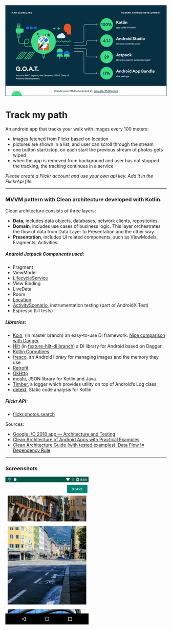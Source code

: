 <img src="/screenshots/summary.png" width="600">

# Track my path

An android app that tracks your walk with images every 100 meters: 
- images fetched from Flickr based on location 
- pictures are shown in a list, and user can scroll through the stream
- one button start/stop, on each start the previous stream of photos gets wiped
- when the app is removed from background and user has not stopped the tracking, the tracking continues in a service

*Please create a Flickr account and use your own api key. Add it in the FlickrApi file.*

---

### MVVM pattern with Clean architecture developed with Kotlin.
Clean architecture consists of three layers:
- **Data**, includes data objects, databases, network clients, repositories.
- **Domain**, includes use cases of business logic. This layer orchestrates the flow of data from Data Layer to Presentation and the other way.
- **Presentation**, includes UI related components, such as ViewModels, Fragments, Activities.

##### Android Jetpack Components used:
- Fragment
- ViewModel
- [LifecycleService](https://developer.android.com/reference/androidx/lifecycle/LifecycleService)
- View Binding
- LiveData 
- Room
- [Location](https://github.com/googlesamples/android-play-location/tree/master/LocationUpdatesForegroundService)
- [ActivityScenario](https://developer.android.com/guide/components/activities/testing), instrumentation testing (part of AndroidX Test) 
- Espresso (UI tests)

##### Libraries:
- [Koin](https://insert-koin.io/), (in master branch) an easy-to-use DI framework. [Nice comparison with Dagger](https://medium.com/@farshidabazari/android-koin-with-mvvm-and-retrofit-e040e4e15f9d)
- [Hilt](https://developer.android.com/training/dependency-injection/hilt-android) (in [feature-hilt-di branch](https://github.com/gs-ts/TrackMyPath/tree/feature-hilt-di)) a DI library for Android based on Dagger
- [Kotlin Coroutines](https://developer.android.com/kotlin/coroutines)
- [fresco](https://github.com/facebook/fresco), an Android library for managing images and the memory they use
- [Retrofit](https://square.github.io/retrofit/)
- [OkHttp](https://square.github.io/okhttp/)
- [moshi](https://github.com/square/moshi), JSON library for Kotlin and Java 
- [Timber](https://github.com/JakeWharton/timber), a logger which provides utility on top of Android’s Log class
- [detekt](https://github.com/detekt/detekt), Static code analysis for Kotlin

##### Flickr API:
- [flickr.photos.search](https://www.flickr.com/services/api/flickr.photos.search.html)

Sources:
- [Google I/O 2018 app — Architecture and Testing](https://medium.com/androiddevelopers/google-i-o-2018-app-architecture-and-testing-f546e37fc7eb)
- [Clean Architecture of Android Apps with Practical Examples](https://rubygarage.org/blog/clean-android-architecture)
- [Clean Architecture Guide (with tested examples): Data Flow != Dependency Rule](https://proandroiddev.com/clean-architecture-data-flow-dependency-rule-615ffdd79e29)

----

### Screenshots

<img src="/screenshots/scrn1.png" width="260">
